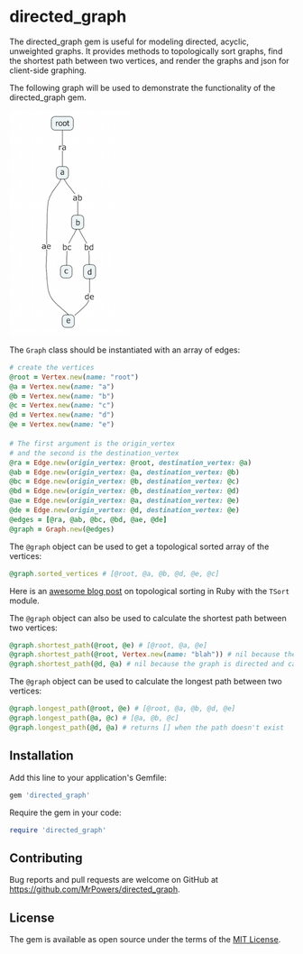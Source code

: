 # directed_graph

The directed_graph gem is useful for modeling directed, acyclic, unweighted graphs.  It provides methods to topologically sort graphs, find the shortest path between two vertices, and render the graphs and json for client-side graphing.

The following graph will be used to demonstrate the functionality of the directed_graph gem.

![graph_example](https://github.com/MrPowers/directed_graph/blob/master/example/simple_directed_graph.png)

The `Graph` class should be instantiated with an array of edges:

```ruby
# create the vertices
@root = Vertex.new(name: "root")
@a = Vertex.new(name: "a")
@b = Vertex.new(name: "b")
@c = Vertex.new(name: "c")
@d = Vertex.new(name: "d")
@e = Vertex.new(name: "e")

# The first argument is the origin_vertex
# and the second is the destination_vertex
@ra = Edge.new(origin_vertex: @root, destination_vertex: @a)
@ab = Edge.new(origin_vertex: @a, destination_vertex: @b)
@bc = Edge.new(origin_vertex: @b, destination_vertex: @c)
@bd = Edge.new(origin_vertex: @b, destination_vertex: @d)
@ae = Edge.new(origin_vertex: @a, destination_vertex: @e)
@de = Edge.new(origin_vertex: @d, destination_vertex: @e)
@edges = [@ra, @ab, @bc, @bd, @ae, @de]
@graph = Graph.new(@edges)
```

The `@graph` object can be used to get a topological sorted array of the vertices:

```ruby
@graph.sorted_vertices # [@root, @a, @b, @d, @e, @c]
```

Here is an [awesome blog post](https://endofline.wordpress.com/2010/12/22/ruby-standard-library-tsort/) on topological sorting in Ruby with the `TSort` module.

The `@graph` object can also be used to calculate the shortest path between two vertices:

```ruby
@graph.shortest_path(@root, @e) # [@root, @a, @e]
@graph.shortest_path(@root, Vertex.new(name: "blah")) # nil because the "blah" vertex doesn't exist
@graph.shortest_path(@d, @a) # nil because the graph is directed and can't be traversed in the wrong direction
```

The `@graph` object can be used to calculate the longest path between two vertices:

```ruby
@graph.longest_path(@root, @e) # [@root, @a, @b, @d, @e]
@graph.longest_path(@a, @c) # [@a, @b, @c]
@graph.longest_path(@d, @a) # returns [] when the path doesn't exist
```

## Installation

Add this line to your application's Gemfile:

```ruby
gem 'directed_graph'
```

Require the gem in your code:

```ruby
require 'directed_graph'
```

## Contributing

Bug reports and pull requests are welcome on GitHub at https://github.com/MrPowers/directed_graph.


## License

The gem is available as open source under the terms of the [MIT License](http://opensource.org/licenses/MIT).

